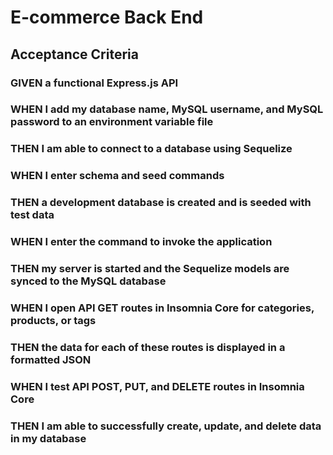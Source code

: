 # E-commerce Back End 

## Acceptance Criteria
### GIVEN a functional Express.js API
### WHEN I add my database name, MySQL username, and MySQL password to an environment variable file
### THEN I am able to connect to a database using Sequelize
### WHEN I enter schema and seed commands
### THEN a development database is created and is seeded with test data
### WHEN I enter the command to invoke the application
### THEN my server is started and the Sequelize models are synced to the MySQL database
### WHEN I open API GET routes in Insomnia Core for categories, products, or tags
### THEN the data for each of these routes is displayed in a formatted JSON
### WHEN I test API POST, PUT, and DELETE routes in Insomnia Core
### THEN I am able to successfully create, update, and delete data in my database
